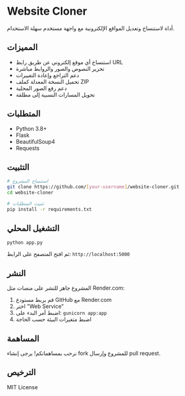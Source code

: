 # Website Cloner

أداة لاستنساخ وتعديل المواقع الإلكترونية مع واجهة مستخدم سهلة الاستخدام.

## المميزات

- استنساخ أي موقع إلكتروني عن طريق رابط URL
- تحرير النصوص والصور والروابط مباشرة
- دعم التراجع وإعادة التغييرات
- تحميل النسخة المعدلة كملف ZIP
- دعم رفع الصور المحلية
- تحويل المسارات النسبية إلى مطلقة

## المتطلبات

- Python 3.8+
- Flask
- BeautifulSoup4
- Requests

## التثبيت

```bash
# استنساخ المشروع
git clone https://github.com/[your-username]/website-cloner.git
cd website-cloner

# تثبيت المتطلبات
pip install -r requirements.txt
```

## التشغيل المحلي

```bash
python app.py
```

ثم افتح المتصفح على الرابط: `http://localhost:5000`

## النشر

المشروع جاهز للنشر على منصات مثل Render.com:

1. قم بربط مستودع GitHub مع Render.com
2. اختر "Web Service"
3. اضبط أمر البدء على: `gunicorn app:app`
4. اضبط متغيرات البيئة حسب الحاجة

## المساهمة

نرحب بمساهماتكم! يرجى إنشاء fork للمشروع وإرسال pull request.

## الترخيص

MIT License
